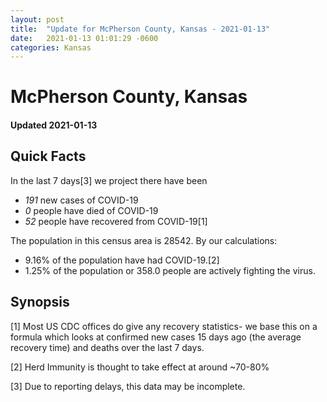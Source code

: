 ```yaml
---
layout: post
title:  "Update for McPherson County, Kansas - 2021-01-13"
date:   2021-01-13 01:01:29 -0600
categories: Kansas
---
```


# McPherson County, Kansas
#### Updated 2021-01-13

## Quick Facts

In the last 7 days[3] we project there have been
- *191* new cases of COVID-19
- *0* people have died of COVID-19
- *52* people have recovered from COVID-19[1]

The population in this census area is 28542. By our calculations:
- 9.16% of the population have had COVID-19.[2]
- 1.25% of the population or 358.0 people are actively fighting the virus.

## Synopsis




[1] Most US CDC offices do give any recovery statistics- we base this on a formula which looks at confirmed new cases
15 days ago (the average recovery time) and deaths over the last 7 days.

[2] Herd Immunity is thought to take effect at around ~70-80%

[3] Due to reporting delays, this data may be incomplete.
 
    